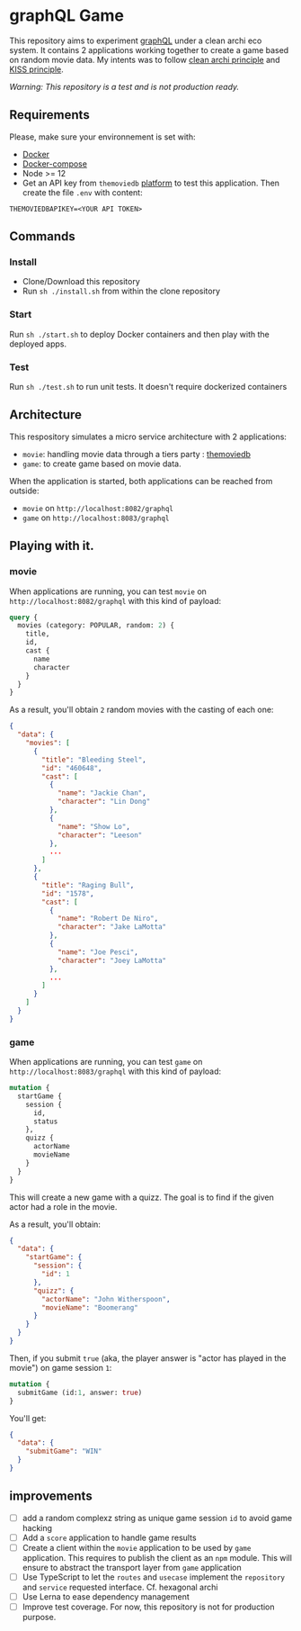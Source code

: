 # graphQL Game

This repository aims to experiment [graphQL](https://graphql.org/) under a clean archi eco system. It contains 2 applications working together to create a game based on random movie data. My intents was to follow [clean archi principle](https://blog.cleancoder.com/uncle-bob/2012/08/13/the-clean-architecture.html) and [KISS principle](https://en.wikipedia.org/wiki/KISS_principle).

*Warning: This repository is a test and is not production ready.*

## Requirements

Please, make sure your environnement is set with:

- [Docker](https://docs.docker.com/engine/install/)
- [Docker-compose](https://docs.docker.com/compose/install/)
- Node >= 12
- Get an API key from `themoviedb` [platform](https://developers.themoviedb.org/3/getting-started/authentication) to test this application. Then create the file `.env` with content:

```
THEMOVIEDBAPIKEY=<YOUR API TOKEN>
```

## Commands

### Install 

- Clone/Download this repository
- Run `sh ./install.sh` from within the clone repository

### Start

Run `sh ./start.sh` to deploy Docker containers and then play with the deployed apps. 

### Test

Run `sh ./test.sh` to run unit tests. It doesn't require dockerized containers

## Architecture

This respository simulates a micro service architecture with 2 applications:

- `movie`: handling movie data through a tiers party : [themoviedb](https://www.themoviedb.org/?language=fr-FR)
- `game`: to create game based on movie data.

When the application is started, both applications can be reached from outside:

- `movie` on `http://localhost:8082/graphql`
- `game` on `http://localhost:8083/graphql`

## Playing with it.

### movie

When applications are running, you can test `movie` on `http://localhost:8082/graphql` with this kind of payload: 

```graphQl
query {
  movies (category: POPULAR, random: 2) {
    title,
    id,
    cast {
      name
      character
    }
  }
}
```

As a result, you'll obtain `2` random movies with the casting of each one:

```json
{
  "data": {
    "movies": [
      {
        "title": "Bleeding Steel",
        "id": "460648",
        "cast": [
          {
            "name": "Jackie Chan",
            "character": "Lin Dong"
          },
          {
            "name": "Show Lo",
            "character": "Leeson"
          },
          ...
        ]
      },
      {
        "title": "Raging Bull",
        "id": "1578",
        "cast": [
          {
            "name": "Robert De Niro",
            "character": "Jake LaMotta"
          },
          {
            "name": "Joe Pesci",
            "character": "Joey LaMotta"
          },
          ...
        ]
      }
    ]
  }
}
```
### game

When applications are running, you can test `game` on `http://localhost:8083/graphql` with this kind of payload: 

```graphQl
mutation {
  startGame {
    session {
      id,
      status
    },
    quizz {
      actorName
      movieName
    }
  }
}
```

This will create a new game with a quizz. The goal is to find if the given actor had a role in the movie.

As a result, you'll obtain:

```json
{
  "data": {
    "startGame": {
      "session": {
        "id": 1
      },
      "quizz": {
        "actorName": "John Witherspoon",
        "movieName": "Boomerang"
      }
    }
  }
}
```

Then, if you submit `true` (aka, the player answer is "actor has played in the movie") on game session `1`:

```graphQl
mutation {
  submitGame (id:1, answer: true) 
}
```

You'll get:

```json
{
  "data": {
    "submitGame": "WIN"
  }
}
```

## improvements

- [ ] add a random complexz string as unique game session `id` to avoid game hacking
- [ ] Add a `score` application to handle game results
- [ ] Create a client within the `movie` application to be used by `game` application. This requires to publish the client as an `npm` module. This will ensure to abstract the transport layer from `game` application
- [ ] Use TypeScript to let the `routes` and `usecase` implement the `repository` and `service` requested interface. Cf. hexagonal archi
- [ ] Use Lerna to ease dependency management
- [ ] Improve test coverage. For now, this repository is not for production purpose.